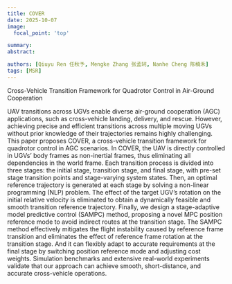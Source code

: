 ```yaml
---
title: COVER
date: 2025-10-07
image:
  focal_point: 'top'

summary:
abstract: 

authors: [Qiuyu Ren 任秋予, Mengke Zhang 张孟轲, Nanhe Cheng 陈楠禾] 
tags: [MSR]
---
```


Cross-Vehicle Transition Framework for Quadrotor Control in Air-Ground Cooperation

<!--more-->

UAV transitions across UGVs enable diverse air-ground cooperation (AGC)
applications, such as cross-vehicle landing, delivery, and rescue. However, achieving precise and efficient transitions across multiple moving UGVs without prior
knowledge of their trajectories remains highly challenging. This paper proposes
COVER, a cross-vehicle transition framework for quadrotor control in AGC scenarios. In COVER, the UAV is directly controlled in UGVs’ body frames as
non-inertial frames, thus eliminating all dependencies in the world frame. Each
transition process is divided into three stages: the initial stage, transition stage,
and final stage, with pre-set stage transition points and stage-varying system
states. Then, an optimal reference trajectory is generated at each stage by solving
a non-linear programming (NLP) problem. The effect of the target UGV’s rotation on the initial relative velocity is eliminated to obtain a dynamically feasible
and smooth transition reference trajectory. Finally, we design a stage-adaptive
model predictive control (SAMPC) method, proposing a novel MPC position reference mode to avoid indirect routes at the transition stage. The SAMPC method
effectively mitigates the flight instability caused by reference frame transition
and eliminates the effect of reference frame rotation at the transition stage. And
it can flexibly adapt to accurate requirements at the final stage by switching
position reference mode and adjusting cost weights. Simulation benchmarks and
extensive real-world experiments validate that our approach can achieve smooth,
short-distance, and accurate cross-vehicle operations.